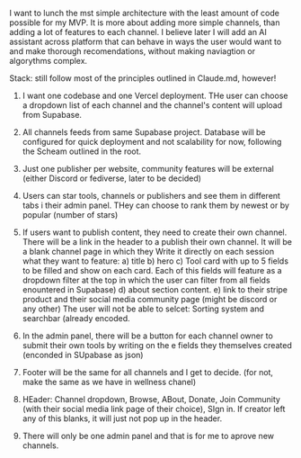 I want to lunch the mst simple architecture with the least amount of code possible for my MVP. It is more about adding more simple channels, than adding a lot of features to each channel. I believe later I will add an AI assistant across platform that can behave in ways the user would want to and make thorough recomendations, without making naviagtion or algorythms complex.

Stack: still follow most of the principles outlined in Claude.md, however!

1) I want one codebase and one Vercel deployment. THe user can choose a dropdown list of each channel and the channel's content will upload from Supabase.
2) All channels feeds from same Supabase project. Database will be configured for quick deployment and not scalability for now, following the Scheam outlined in the root.
3) Just one publisher per website, community features will be external (either Discord or fediverse, later to be decided)
4) Users can star tools, channels or publishers and see them in different tabs i their admin panel. THey can choose to rank them by newest or by popular (number of stars)
5) If users want to publish content, they need to create their own channel. There will be a link in the header to a publish their own channel. It will be a blank channel page in which they Write it directly on each session what they want to feature:
a) title
b) hero
c) Tool card with up to 5 fields to be filled and show on each card. Each of this fields will feature as a dropdown filter at the top in which the user can filter from all fields enountered in Supabase)
d) about section content.
e) link to their stripe product and their social media community page (might be discord or any other)
The user will not be able to selcet: Sorting system and searchbar (already encoded.

7) In the admin panel, there will be a button for each channel owner to submit their own tools by writing on the e fields they themselves created (enconded in SUpabase as json)
8) Footer will be the same for all channels and I get to decide. (for not, make the same as we have in wellness chanel)
9) HEader: Channel dropdown, Browse, ABout, Donate, Join Community (with their social media link page of their choice), SIgn in. If creator left any of this blanks, it will just not pop up in the header.
10) There will only be one admin panel and that is for me to aprove new channels. 